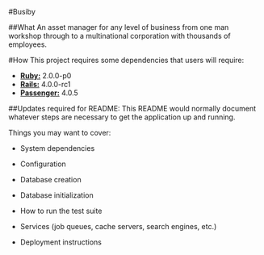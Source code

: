 #Busiby

##What
An asset manager for any level of business from one man workshop through to a multinational corporation with thousands of employees.

#How
This project requires some dependencies that users will require:
* **[Ruby:](http://www.ruby-lang.org)** 2.0.0-p0
* **[Rails:](http://www.rubyonrails.org)** 4.0.0-rc1
* **[Passenger:](https://www.phusionpassenger.com/)** 4.0.5



##Updates required for README:
This README would normally document whatever steps are necessary to get the
application up and running.

Things you may want to cover:

* System dependencies

* Configuration

* Database creation

* Database initialization

* How to run the test suite

* Services (job queues, cache servers, search engines, etc.)

* Deployment instructions
